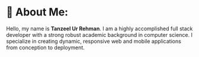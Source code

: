 # 💫 About Me:

Hello, my name is **Tanzeel Ur Rehman**. I am a highly accomplished full stack developer with a strong robust academic background in computer science. I specialize in creating dynamic, responsive web and mobile applications from conception to deployment.
